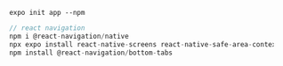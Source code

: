 ```criação de um app
    expo init app --npm
```

```js
    // react navigation
    npm i @react-navigation/native
    npx expo install react-native-screens react-native-safe-area-context
    npm install @react-navigation/bottom-tabs
```
